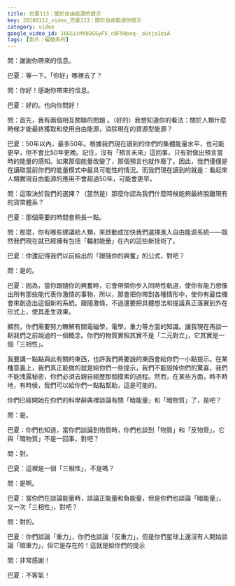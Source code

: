 ```yaml
---
title: 巴夏113：關於自由能源的提示
key: 20180112_video_巴夏113：關於自由能源的提示
category: video
google_video_id: 16GSisMXbDGSyF5_cQF98pxq-_oUsja1eiA
tags: [影片｜編號系列]
---
```


問：謝謝你帶來的信息。

巴夏：等一下。「你好」哪裡去了？

問：你好！感謝你帶來的信息。

巴夏：好的。也向你問好！

問：首先，我有兩個相互關聯的問題 。（好的）我想知道你的看法：關於人類什麼時候才能最終獲取和使用自由能源，消除現在的資源型能源？

巴夏：50年以內，最多50年。根據我們現在讀到的你們的集體能量水平，也可能更早，但不會比50年更晚。記住，沒有「預言未來」這回事，只有對做出預言當時的能量的感知。如果那個能量改變了，那個預言也就作廢了。因此，我們僅僅是在讀取當前你們的能量模式中最具可能性的情況。而我們現在讀到的就是：看起來人類實現自由能源的應用不會超過50年，可能會更早。

問：這取決於我們的選擇？（當然是）那麼你認為我們什麼時候能夠最終脫離現有的貨幣體系？

巴夏：那個需要的時間會稍長一點。

問：那麼，你有哪些建議給人類，來啟動或加快我們選擇進入自由能源系統——既然我們現在就已經擁有包括「輻射能量」在內的這些新技術了。

巴夏：你還記得我們以前給出的「跟隨你的興奮」的公式，對吧？

問：是的。

巴夏：因為，當你跟隨你的興奮時，它會帶領你步入同時性軌道，使你有能力想像出所有那些能代表你激情的事物，所以，那會把你帶到各種情形中，使你有最佳機會來創造出這個新的系統。跟隨激情，不過還要把具體想法和提議真正落實到外在形式上，使其產生效果。

顯然，你們需要努力瞭解有關電磁學，電學，重力等方面的知識。讓我現在再談一點我們之前說過的一個概念。你們的物質實相其實不是「二元對立」，它其實是一個「三相性」。

我要講一點點與此有關的東西，也許我們將要說的東西會給你們一小點提示。在某種意義上，我們真正能做的就是給你們一些提示，我們不能毀掉你們的驚喜，我們不能洩露秘密，你們必須去親自經歷那個摸索的過程。然而，在某些方面，時不時地，有時候，我們可以給你們一點點幫助，這是可能的。

你們已經開始在你們的科學辭典裡談論有關「暗能量」和「暗物質」了，是吧？

問：是。

巴夏：你們也知道，當你們談論到物質時，你們也談到「物質」和「反物質」，它與「暗物質」不是一回事，對吧？

問：對。

巴夏：這裡是一個「三相性」，不是嗎？

問：是啊。

巴夏：當你們在談論能量時，談論正能量和負能量，但是你們也談論「暗能量」，又一次「三相性」，對吧？

問：對的。

巴夏：你們談論「重力」，你們也談論「反重力」，但是你們星球上還沒有人開始談論「暗重力」，但它是存在的！這就是給你們的提示

問：非常感謝！

巴夏：不客氣！
